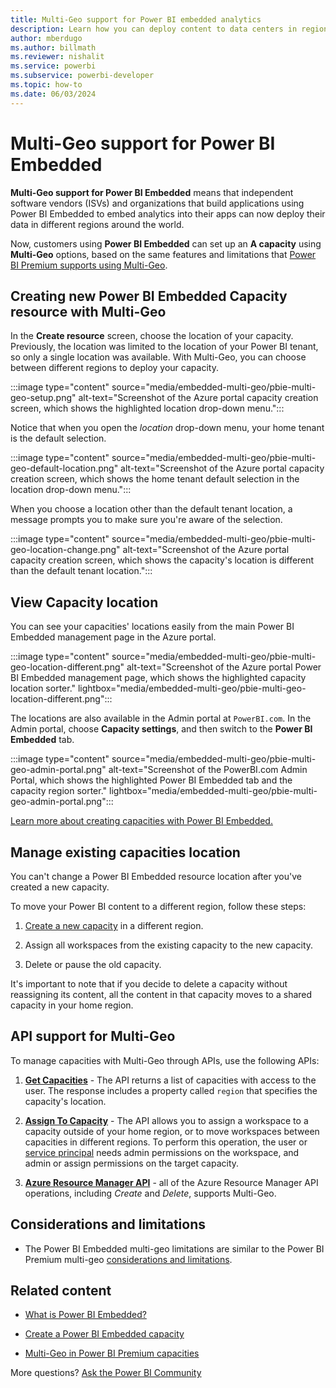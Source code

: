 ```yaml
---
title: Multi-Geo support for Power BI embedded analytics
description: Learn how you can deploy content to data centers in regions other than the home region of your Power BI embedded analytics solution. Use Multi-Geo support. 
author: mberdugo
ms.author: billmath
ms.reviewer: nishalit
ms.service: powerbi
ms.subservice: powerbi-developer
ms.topic: how-to
ms.date: 06/03/2024
---
```


# Multi-Geo support for Power BI Embedded

**Multi-Geo support for Power BI Embedded** means that independent software vendors (ISVs) and organizations that build applications using Power BI Embedded to embed analytics into their apps can now deploy their data in different regions around the world.

Now, customers using **Power BI Embedded** can set up an **A capacity** using **Multi-Geo** options, based on the same features and limitations that [Power BI Premium supports using Multi-Geo](../../admin/service-admin-premium-Multi-Geo.md).

## Creating new Power BI Embedded Capacity resource with Multi-Geo

In the **Create resource** screen, choose the location of your capacity. Previously, the location was limited to the location of your Power BI tenant, so only a single location was available. With Multi-Geo, you can choose between different regions to deploy your capacity.

:::image type="content" source="media/embedded-multi-geo/pbie-multi-geo-setup.png" alt-text="Screenshot of the Azure portal capacity creation screen, which shows the highlighted location drop-down menu.":::

Notice that when you open the *location* drop-down menu, your home tenant is the default selection.

:::image type="content" source="media/embedded-multi-geo/pbie-multi-geo-default-location.png" alt-text="Screenshot of the Azure portal capacity creation screen, which shows the home tenant default selection in the location drop-down menu.":::

When you choose a location other than the default tenant location, a message prompts you to make sure you're aware of the selection.

:::image type="content" source="media/embedded-multi-geo/pbie-multi-geo-location-change.png" alt-text="Screenshot of the Azure portal capacity creation screen, which shows the capacity's location is different than the default tenant location.":::

## View Capacity location

You can see your capacities' locations easily from the main Power BI Embedded management page in the Azure portal.

:::image type="content" source="media/embedded-multi-geo/pbie-multi-geo-location-different.png" alt-text="Screenshot of the Azure portal Power BI Embedded management page, which shows the highlighted capacity location sorter." lightbox="media/embedded-multi-geo/pbie-multi-geo-location-different.png":::

The locations are also available in the Admin portal at `PowerBI.com`. In the Admin portal, choose **Capacity settings**, and then switch to the **Power BI Embedded** tab.

:::image type="content" source="media/embedded-multi-geo/pbie-multi-geo-admin-portal.png" alt-text="Screenshot of the PowerBI.com Admin Portal, which shows the highlighted Power BI Embedded tab and the capacity region sorter." lightbox="media/embedded-multi-geo/pbie-multi-geo-admin-portal.png":::

[Learn more about creating capacities with Power BI Embedded.](azure-pbie-create-capacity.md)

## Manage existing capacities location

You can't change a Power BI Embedded resource location after you've created a new capacity.

To move your Power BI content to a different region, follow these steps:

1. [Create a new capacity](azure-pbie-create-capacity.md) in a different region.

2. Assign all workspaces from the existing capacity to the new capacity.

3. Delete or pause the old capacity.

It's important to note that if you decide to delete a capacity without reassigning its content, all the content in that capacity moves to a shared capacity in your home region.

## API support for Multi-Geo

To manage capacities with Multi-Geo through APIs, use the following APIs:

1. **[Get Capacities](/rest/api/power-bi/capacities/getcapacities)** - The API returns a list of capacities with access to the user. The response includes a property called `region` that specifies the capacity's location.

2. **[Assign To Capacity](/rest/api/power-bi/capacities)** - The API allows you to assign a workspace to a capacity outside of your home region, or to move workspaces between capacities in different regions. To perform this operation, the user or [service principal](embed-service-principal.md) needs admin permissions on the workspace, and admin or assign permissions on the target capacity.

3. **[Azure Resource Manager API](/rest/api/power-bi-embedded/capacities)** - all of the Azure Resource Manager API operations, including *Create* and *Delete*, supports Multi-Geo.

## Considerations and limitations

* The Power BI Embedded multi-geo limitations are similar to the Power BI Premium multi-geo [considerations and limitations](../../admin/service-admin-premium-multi-geo.md#considerations-and-limitations).

## Related content

* [What is Power BI Embedded?](embedded-analytics-power-bi.md)

* [Create a Power BI Embedded capacity](azure-pbie-create-capacity.md)

* [Multi-Geo in Power BI Premium capacities](../../admin/service-admin-premium-multi-geo.md)

More questions? [Ask the Power BI Community](https://community.powerbi.com/)
